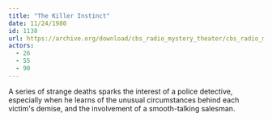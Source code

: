 ```yaml
---
title: "The Killer Instinct"
date: 11/24/1980
id: 1138
url: https://archive.org/download/cbs_radio_mystery_theater/cbs_radio_mystery_theater-1101-1150.zip/cbs_radio_mystery_theater-1101-1150%2Fcbsrmt_1138_the_killer_instinct.mp3
actors:
  - 26
  - 55
  - 90
---
```

A series of strange deaths sparks the interest of a police detective, especially when he learns of the unusual circumstances behind each victim's demise, and the involvement of a smooth-talking salesman.